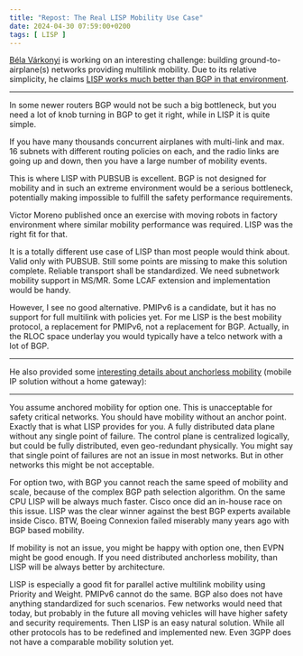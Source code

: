 ```yaml
---
title: "Repost: The Real LISP Mobility Use Case"
date: 2024-04-30 07:59:00+0200
tags: [ LISP ]
---
```

[Béla Várkonyi](https://www.linkedin.com/in/belavarkonyi/) is working on an interesting challenge: building ground-to-airplane(s) networks providing multilink mobility. Due to its relative simplicity, he claims [LISP works much better than BGP in that environment](https://blog.ipspace.net/2024/04/mobility-campus-networks-lisp-evpn.html#2218).

---

In some newer routers BGP would not be such a big bottleneck, but you need a lot of knob turning in BGP to get it right, while in LISP it is quite simple.

If you have many thousands concurrent airplanes with multi-link and max. 16 subnets with different routing policies on each, and the radio links are going up and down, then you have a large number of mobility events.
<!--more-->
This is where LISP with PUBSUB is excellent. BGP is not designed for mobility and in such an extreme environment would be a serious bottleneck, potentially making impossible to fulfill the safety performance requirements.

Victor Moreno published once an exercise with moving robots in factory environment where similar mobility performance was required. LISP was the right fit for that.

It is a totally different use case of LISP than most people would think about. Valid only with PUBSUB. Still some points are missing to make this solution complete. Reliable transport shall be standardized. We need subnetwork mobility support in MS/MR. Some LCAF extension and implementation would be handy.

However, I see no good alternative. PMIPv6 is a candidate, but it has no support for full multilink with policies yet. For me LISP is the best mobility protocol, a replacement for PMIPv6, not a replacement for BGP. Actually, in the RLOC space underlay you would typically have a telco network with a lot of BGP.

---

He also provided some [interesting details about anchorless mobility](https://blog.ipspace.net/2024/04/mobility-campus-networks-lisp-evpn.html#2203) (mobile IP solution without a home gateway):

---

You assume anchored mobility for option one. This is unacceptable for safety critical networks. You should have mobility without an anchor point. Exactly that is what LISP provides for you. A fully distributed data plane without any single point of failure. The control plane is centralized logically, but could be fully distributed, even geo-redundant physically. You might say that single point of failures are not an issue in most networks. But in other networks this might be not acceptable.

For option two, with BGP you cannot reach the same speed of mobility and scale, because of the complex BGP path selection algorithm. On the same CPU LISP will be always much faster. Cisco once did an in-house race on this issue. LISP was the clear winner against the best BGP experts available inside Cisco. BTW, Boeing Connexion failed miserably many years ago with BGP based mobility.

If mobility is not an issue, you might be happy with option one, then EVPN might be good enough. If you need distributed anchorless mobility, than LISP will be always better by architecture.

LISP is especially a good fit for parallel active multilink mobility using Priority and Weight. PMIPv6 cannot do the same. BGP also does not have anything standardized for such scenarios. Few networks would need that today, but probably in the future all moving vehicles will have higher safety and security requirements. Then LISP is an easy natural solution. While all other protocols has to be redefined and implemented new. Even 3GPP does not have a comparable mobility solution yet.

